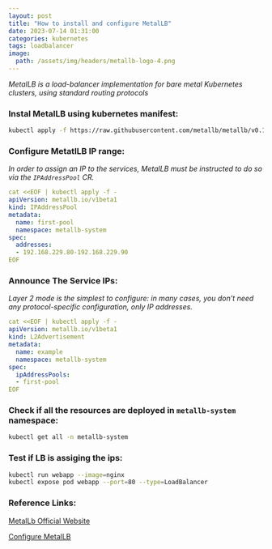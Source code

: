 ```yaml
---
layout: post
title: "How to install and configure MetalLB"
date: 2023-07-14 01:31:00
categories: kubernetes
tags: loadbalancer
image:
  path: /assets/img/headers/metallb-logo-4.png
---
```


*MetalLB is a load-balancer implementation for bare metal Kubernetes clusters, using standard routing protocols*

### Instal MetalLB using kubernetes manifest: 

```bash
kubectl apply -f https://raw.githubusercontent.com/metallb/metallb/v0.13.10/config/manifests/metallb-native.yaml
```

### Configure MetatlLB IP range:

*In order to assign an IP to the services, MetalLB must be instructed to do so via the `IPAddressPool` CR.*

```yml
cat <<EOF | kubectl apply -f -
apiVersion: metallb.io/v1beta1
kind: IPAddressPool
metadata:
  name: first-pool
  namespace: metallb-system
spec:
  addresses:
  - 192.168.229.80-192.168.229.90
EOF
```

### Announce The Service IPs:

*Layer 2 mode is the simplest to configure: in many cases, you don’t need any protocol-specific configuration, only IP addresses.*

```yaml
cat <<EOF | kubectl apply -f -
apiVersion: metallb.io/v1beta1
kind: L2Advertisement
metadata:
  name: example
  namespace: metallb-system
spec:
  ipAddressPools:
  - first-pool
EOF
```

### Check if all the resources are deployed in `metallb-system` namespace:

```bash
kubectl get all -n metallb-system
```

### Test if LB is assiging the ips:

```bash
kubectl run webapp --image=nginx
kubectl expose pod webapp --port=80 --type=LoadBalancer
```
### Reference Links:

[MetalLb Official Website](https://metallb.org/installation/)

[Configure MetalLB](https://metallb.org/configuration/)
